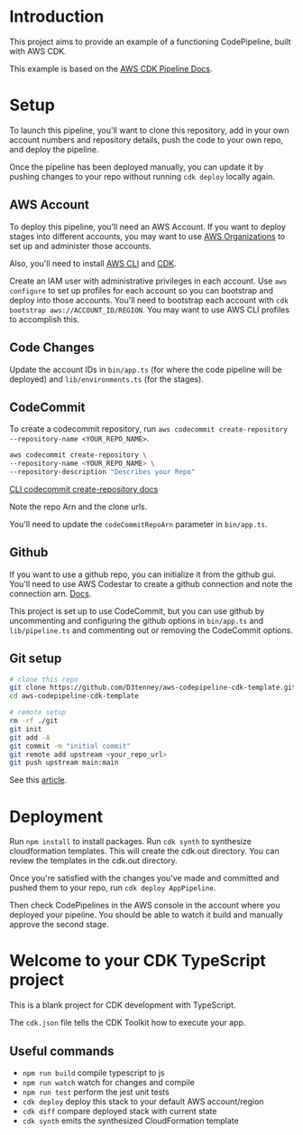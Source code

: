 # Introduction
This project aims to provide an example of a functioning
CodePipeline, built with AWS CDK.

This example is based on the [AWS CDK Pipeline Docs](https://docs.aws.amazon.com/cdk/v2/guide/cdk_pipeline.html).

# Setup
To launch this pipeline, you'll want to clone this repository,
add in your own account numbers and repository details,
push the code to your own repo, and deploy the pipeline.

Once the pipeline has been deployed manually, you can 
update it by pushing changes to your repo without
running `cdk deploy` locally again.

## AWS Account
To deploy this pipeline, you'll need an AWS Account.
If you want to deploy stages into different accounts, you
may want to use [AWS Organizations](https://docs.aws.amazon.com/organizations/latest/userguide/orgs_introduction.html)
to set up and administer those accounts.

Also, you'll need to install [AWS CLI](https://docs.aws.amazon.com/cli/latest/userguide/getting-started-install.html)
and [CDK](https://docs.aws.amazon.com/cdk/v2/guide/getting_started.html). 

Create an IAM user with administrative privileges in each account. Use `aws configure` to set up
profiles for each account so you can bootstrap and deploy into those accounts. You'll need to
bootstrap each account with `cdk bootstrap aws://ACCOUNT_ID/REGION`. You may want to use
AWS CLI profiles to accomplish this.

## Code Changes
Update the account IDs in `bin/app.ts` (for where the code pipeline will be deployed)
and `lib/environments.ts` (for the stages). 

## CodeCommit

To create a codecommit repository, run `aws codecommit create-repository --repository-name <YOUR_REPO_NAME>`.
```bash
aws codecommit create-repository \
--repository-name <YOUR_REPO_NAME> \
--repository-description "Describes your Repo"
```

[CLI codecommit create-repository docs](https://awscli.amazonaws.com/v2/documentation/api/latest/reference/codecommit/create-repository.html)

Note the repo Arn and the clone urls.

You'll need to update the `codeCommitRepoArn` parameter in `bin/app.ts`.


## Github
If you want to use a github repo, you can initialize it from the github gui.
You'll need to use AWS Codestar to create a github connection and note the
connection arn. [Docs](https://docs.aws.amazon.com/codepipeline/latest/userguide/connections-github.html).

This project is set up to use CodeCommit, but you can use github by uncommenting
and configuring the github options in `bin/app.ts` and `lib/pipeline.ts` and
commenting out or removing the CodeCommit options. 

## Git setup
```bash
# clone this repo
git clone https://github.com/D3tenney/aws-codepipeline-cdk-template.git
cd aws-codepipeline-cdk-template

# remote setup
rm -rf ./git
git init
git add -A
git commit -m "initial commit"
git remote add upstream <your_repo_url>
git push upstream main:main
```
See this [article](https://jdhao.github.io/2018/05/16/git-push-local-to-remote/).

# Deployment
Run `npm install` to install packages.
Run `cdk synth` to synthesize cloudformation templates. This will create the cdk.out directory.
You can review the templates in the cdk.out directory.

Once you're satisfied with the changes you've made and committed and pushed them to your repo,
run `cdk deploy AppPipeline`.

Then check CodePipelines in the AWS console in the account where you deployed your pipeline.
You should be able to watch it build and manually approve the second stage.



# Welcome to your CDK TypeScript project

This is a blank project for CDK development with TypeScript.

The `cdk.json` file tells the CDK Toolkit how to execute your app.

## Useful commands

* `npm run build`   compile typescript to js
* `npm run watch`   watch for changes and compile
* `npm run test`    perform the jest unit tests
* `cdk deploy`      deploy this stack to your default AWS account/region
* `cdk diff`        compare deployed stack with current state
* `cdk synth`       emits the synthesized CloudFormation template
